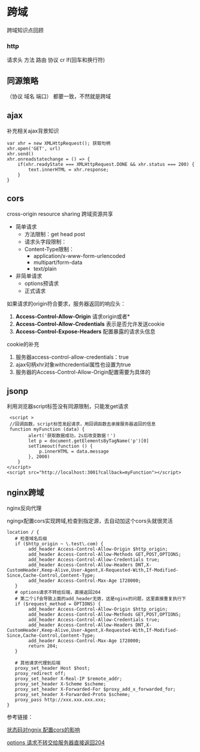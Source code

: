 # 跨域

跨域知识点回顾



### http 

请求头   方法 路由 协议   cr lf(回车和换行符)



## 同源策略

（协议 域名  端口）  都要一致，不然就是跨域



## ajax

补充相关ajax背景知识

```
var xhr = new XMLHttpRequest(); 获取句柄
xhr.open('GET', url)
xhr.send()
xhr.onreadstatechange = () => {
	if(xhr.readyState === XMLHttpRequest.DONE && xhr.status === 200) {
		text.innerHTML = xhr.response;
	}
}
```





## cors

cross-origin resource sharing 跨域资源共享

- 简单请求
  - 方法限制：get head post 
  - 请求头字段限制： 
  - Content-Type限制：
    - application/x-www-form-urlencoded	
    - multipart/form-data
    - text/plain
- 非简单请求
  - options预请求
  - 正式请求



如果请求的origin符合要求，服务器返回的响应头：

1. **Access-Control-Allow-Origin**    请求origin或者*
2. **Access-Control-Allow-Credentials**  表示是否允许发送cookie
3. **Access-Control-Expose-Headers**   配置暴露的请求头信息



cookie的补充

1. 服务器access-control-allow-credentials：true
2. ajax句柄xhr对象withcredential属性也设置为true
3. 服务器的Access-Control-Allow-Origin配置需要为具体的





## jsonp

利用浏览器script标签没有同源限制，只能发get请求

```
 <script >
 //回调函数，script标签发起请求，用回调函数去承接服务器返回的信息
 function myFunction (data) {
        alert('获取数据成功，2s后改变数据！')
        let p = document.getElementsByTagName('p')[0]
        setTimeout(function () {
            p.innerHTML = data.message
        }, 2000)
    }
</script>
<script src="http://localhost:3001?callback=myFunction"></script>
```





## nginx跨域

nginx反向代理

ngingx配置cors实现跨域,检查到指定源，去自动加这个cors头就很灵活

```
location / {
   # 检查域名后缀
   if ($http_origin ~ \.test\.com) {
        add_header Access-Control-Allow-Origin $http_origin;
        add_header Access-Control-Allow-Methods GET,POST,OPTIONS;
        add_header Access-Control-Allow-Credentials true;
        add_header Access-Control-Allow-Headers DNT,X-CustomHeader,Keep-Alive,User-Agent,X-Requested-With,If-Modified-Since,Cache-Control,Content-Type;
        add_header Access-Control-Max-Age 1728000;
   }
   # options请求不转给后端，直接返回204
   # 第二个if会导致上面的add_header无效，这是nginx的问题，这里直接重复执行下
   if ($request_method = OPTIONS) {
        add_header Access-Control-Allow-Origin $http_origin;
        add_header Access-Control-Allow-Methods GET,POST,OPTIONS;
        add_header Access-Control-Allow-Credentials true;
        add_header Access-Control-Allow-Headers DNT,X-CustomHeader,Keep-Alive,User-Agent,X-Requested-With,If-Modified-Since,Cache-Control,Content-Type;
        add_header Access-Control-Max-Age 1728000;
        return 204;
   }
    
   # 其他请求代理到后端
   proxy_set_header Host $host;
   proxy_redirect off;
   proxy_set_header X-Real-IP $remote_addr;
   proxy_set_header X-Scheme $scheme;
   proxy_set_header X-Forwarded-For $proxy_add_x_forwarded_for;
   proxy_set_header X-Forwarded-Proto $scheme;
   proxy_pass http://xxx.xxx.xxx.xxx;
} 
```

参考链接：

[状态码对ngnix 配置cors的影响](https://segmentfault.com/a/1190000013007649?utm_source=sf-similar-article)

[options 请求不转交给服务器直接返回204](https://segmentfault.com/a/1190000012028144?utm_source=sf-similar-article)

